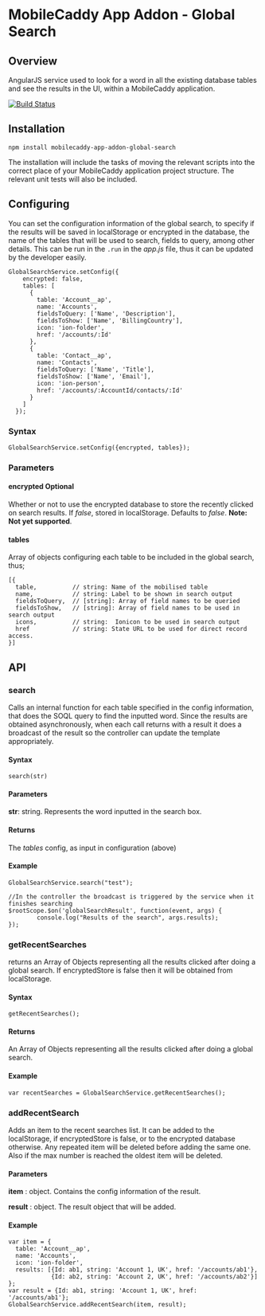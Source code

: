 # MobileCaddy App Addon - Global Search

## Overview

AngularJS service used to look for a word in all the existing database tables and see the results in the UI, within a MobileCaddy application.

[![Build Status](https://travis-ci.org/MobileCaddy/mobilecaddy-app-addon-global-search.svg)](https://travis-ci.org/MobileCaddy/mobilecaddy-app-addon-global-search)


## Installation

```
npm install mobilecaddy-app-addon-global-search
```

The installation will include the tasks of moving the relevant scripts into the correct place of your MobileCaddy application project structure. The relevant unit tests will also be included.

## Configuring

You can set the configuration information of the global search, to specify if the results will be saved in localStorage or encrypted in the database, the name of the tables that will be used to search, fields to query, among other details. This can be run in the `.run` in the _app.js_ file, thus it can be updated by the developer easily.

```
GlobalSearchService.setConfig({
    encrypted: false,
    tables: [
      {
        table: 'Account__ap',
        name: 'Accounts',
        fieldsToQuery: ['Name', 'Description'],
        fieldsToShow: ['Name', 'BillingCountry'],
        icon: 'ion-folder',
        href: '/accounts/:Id'
      },
      {
        table: 'Contact__ap',
        name: 'Contacts',
        fieldsToQuery: ['Name', 'Title'],
        fieldsToShow: ['Name', 'Email'],
        icon: 'ion-person',
        href: '/accounts/:AccountId/contacts/:Id'
      }
    ]
  });

```

### Syntax
```
GlobalSearchService.setConfig({encrypted, tables});
```

### Parameters

#### encrypted Optional

Whether or not to use the encrypted database to store the recently clicked on search results. If _false_, stored in localStorage. Defaults to *false*. **Note: Not yet supported**.

#### tables

Array of objects configuring each table to be included in the global search, thus;
```
[{
  table,          // string: Name of the mobilised table
  name,           // string: Label to be shown in search output
  fieldsToQuery,  // [string]: Array of field names to be queried
  fieldsToShow,   // [string]: Array of field names to be used in search output
  icons,          // string:  Ionicon to be used in search output
  href            // string: State URL to be used for direct record access.
}]
```


## API


### search

Calls an internal function for each table specified in the config information, that does the SOQL query to find the inputted word. Since the results are obtained asynchronously, when each call returns with a result it does a broadcast of the result so the controller can update the template appropriately.

#### Syntax
```
search(str)
```


#### Parameters

**str**: string. Represents the word inputted in the search box.

#### Returns ####

The *tables* config, as input in configuration (above)

#### Example ####

```
GlobalSearchService.search("test");

//In the controller the broadcast is triggered by the service when it finishes searching
$rootScope.$on('globalSearchResult', function(event, args) {
        console.log("Results of the search", args.results);
});

```

### getRecentSearches

returns an Array of Objects representing all the results clicked after doing a global search. If encryptedStore is false then it will be obtained from localStorage.

#### Syntax
```
getRecentSearches();
```

#### Returns ####

An Array of Objects representing all the results clicked after doing a global search.

#### Example ####

```
var recentSearches = GlobalSearchService.getRecentSearches();

```

### addRecentSearch ###

Adds an item to the recent searches list. It can be added to the localStorage, if encryptedStore is false, or to the encrypted database otherwise. Any repeated item will be deleted before adding the same one. Also if the max number is reached the oldest item will be deleted.

#### Parameters ####

**item** : object. Contains the config information of the result.

**result** : object. The result object that will be added.

#### Example ####

```
var item = {
  table: 'Account__ap',
  name: 'Accounts',
  icon: 'ion-folder',
  results: [{Id: ab1, string: 'Account 1, UK', href: '/accounts/ab1'},
            {Id: ab2, string: 'Account 2, UK', href: '/accounts/ab2'}]
};
var result = {Id: ab1, string: 'Account 1, UK', href: '/accounts/ab1'};
GlobalSearchService.addRecentSearch(item, result);

```
